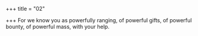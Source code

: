 +++
title = "02"

+++
For we know you as powerfully ranging, of powerful gifts, of powerful  bounty,
of powerful mass, with your help.